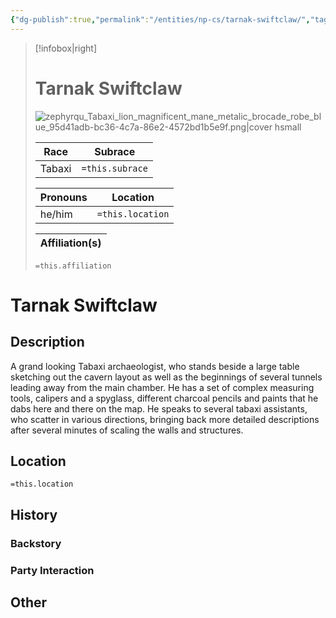 ```yaml
---
{"dg-publish":true,"permalink":"/entities/np-cs/tarnak-swiftclaw/","tags":["Creature","NPC","DigTeam"]}
---
```



> [!infobox|right]
> # Tarnak Swiftclaw
> ![zephyrqu_Tabaxi_lion_magnificent_mane_metalic_brocade_robe_blue_95d41adb-bc36-4c7a-86e2-4572bd1b5e9f.png|cover hsmall](/img/user/Images/zephyrqu_Tabaxi_lion_magnificent_mane_metalic_brocade_robe_blue_95d41adb-bc36-4c7a-86e2-4572bd1b5e9f.png)
> 
> Race | Subrace |
> ---|---|
> Tabaxi | `=this.subrace` |
> 
> 
> Pronouns|Location| 
> ---|---|
> he/him|`=this.location`|
> 
> Affiliation(s)|
> ---|
> `=this.affiliation`






# Tarnak Swiftclaw

## Description
A grand looking Tabaxi archaeologist, who stands beside a large table sketching out the cavern layout as well as the beginnings of several tunnels leading away from the main chamber. He has a set of complex measuring tools, calipers and a spyglass, different charcoal pencils and paints that he dabs here and there on the map. He speaks to several tabaxi assistants, who scatter in various directions, bringing back more detailed descriptions after several minutes of scaling the walls and structures.
## Location
`=this.location`
## History

### Backstory

### Party Interaction

## Other

